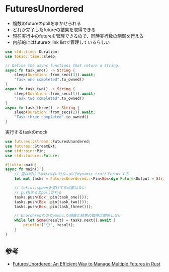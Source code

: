 # FuturesUnordered

* 複数のfutureのpollをまかせられる
* どれか完了したfutureの結果を取得できる
* 現在実行中のfutureを管理できるので、同時実行数の制御を行える
* 内部的にはfutureをlink listで管理しているらしい

```rust
use std::time::Duration;
use tokio::time::sleep;

// Define the async functions that return a String.
async fn task_one() -> String {
    sleep(Duration::from_secs(3)).await;
    "Task one completed".to_owned()
}
async fn task_two() -> String {
    sleep(Duration::from_secs(1)).await;
    "Task two completed".to_owned()
}
async fn task_three() -> String {
    sleep(Duration::from_secs(2)).await;
    "Task three completed".to_owned()
}
```

実行するtaskのmock

```rust
use futures::stream::FuturesUnordered;
use futures::StreamExt;
use std::pin::Pin;
use std::future::Future;

#[tokio::main]
async fn main() {
    // 型は同じでなければいけないのでdynamic traitでeraceする
    let mut tasks = FuturesUnordered::<Pin<Box<dyn Future<Output = String>>>>::new();

    // tokio::spawnを実行する必要はない
    // pushするとpollされる
    tasks.push(Box::pin(task_one()));
    tasks.push(Box::pin(task_two()));
    tasks.push(Box::pin(task_three()));

    // Unorderedなのでpushした順番と結果の取得は関係しない
    while let Some(result) = tasks.next().await {
        println!("{}", result);
    }
}
```

## 参考

* [FuturesUnordered: An Efficient Way to Manage Multiple Futures in Rust](https://betterprogramming.pub/futuresunordered-an-efficient-way-to-manage-multiple-futures-in-rust-a24520abc3f6)